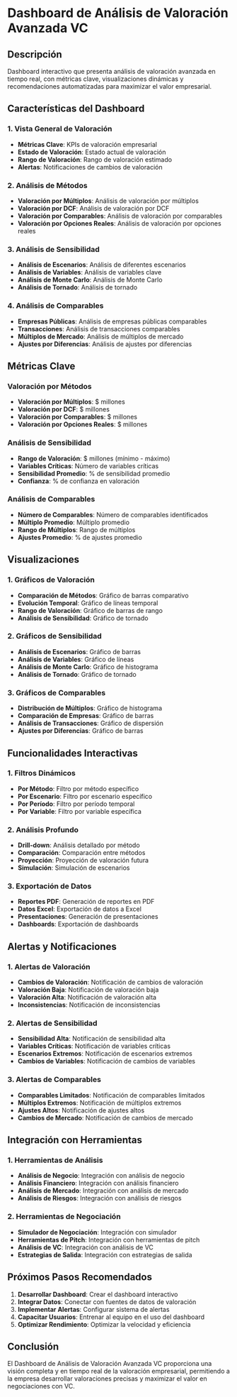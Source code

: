# Dashboard de Análisis de Valoración Avanzada VC

## Descripción
Dashboard interactivo que presenta análisis de valoración avanzada en tiempo real, con métricas clave, visualizaciones dinámicas y recomendaciones automatizadas para maximizar el valor empresarial.

## Características del Dashboard

### 1. Vista General de Valoración
- **Métricas Clave**: KPIs de valoración empresarial
- **Estado de Valoración**: Estado actual de valoración
- **Rango de Valoración**: Rango de valoración estimado
- **Alertas**: Notificaciones de cambios de valoración

### 2. Análisis de Métodos
- **Valoración por Múltiplos**: Análisis de valoración por múltiplos
- **Valoración por DCF**: Análisis de valoración por DCF
- **Valoración por Comparables**: Análisis de valoración por comparables
- **Valoración por Opciones Reales**: Análisis de valoración por opciones reales

### 3. Análisis de Sensibilidad
- **Análisis de Escenarios**: Análisis de diferentes escenarios
- **Análisis de Variables**: Análisis de variables clave
- **Análisis de Monte Carlo**: Análisis de Monte Carlo
- **Análisis de Tornado**: Análisis de tornado

### 4. Análisis de Comparables
- **Empresas Públicas**: Análisis de empresas públicas comparables
- **Transacciones**: Análisis de transacciones comparables
- **Múltiplos de Mercado**: Análisis de múltiplos de mercado
- **Ajustes por Diferencias**: Análisis de ajustes por diferencias

## Métricas Clave

### Valoración por Métodos
- **Valoración por Múltiplos**: $ millones
- **Valoración por DCF**: $ millones
- **Valoración por Comparables**: $ millones
- **Valoración por Opciones Reales**: $ millones

### Análisis de Sensibilidad
- **Rango de Valoración**: $ millones (mínimo - máximo)
- **Variables Críticas**: Número de variables críticas
- **Sensibilidad Promedio**: % de sensibilidad promedio
- **Confianza**: % de confianza en valoración

### Análisis de Comparables
- **Número de Comparables**: Número de comparables identificados
- **Múltiplo Promedio**: Múltiplo promedio
- **Rango de Múltiplos**: Rango de múltiplos
- **Ajustes Promedio**: % de ajustes promedio

## Visualizaciones

### 1. Gráficos de Valoración
- **Comparación de Métodos**: Gráfico de barras comparativo
- **Evolución Temporal**: Gráfico de líneas temporal
- **Rango de Valoración**: Gráfico de barras de rango
- **Análisis de Sensibilidad**: Gráfico de tornado

### 2. Gráficos de Sensibilidad
- **Análisis de Escenarios**: Gráfico de barras
- **Análisis de Variables**: Gráfico de líneas
- **Análisis de Monte Carlo**: Gráfico de histograma
- **Análisis de Tornado**: Gráfico de tornado

### 3. Gráficos de Comparables
- **Distribución de Múltiplos**: Gráfico de histograma
- **Comparación de Empresas**: Gráfico de barras
- **Análisis de Transacciones**: Gráfico de dispersión
- **Ajustes por Diferencias**: Gráfico de barras

## Funcionalidades Interactivas

### 1. Filtros Dinámicos
- **Por Método**: Filtro por método específico
- **Por Escenario**: Filtro por escenario específico
- **Por Período**: Filtro por período temporal
- **Por Variable**: Filtro por variable específica

### 2. Análisis Profundo
- **Drill-down**: Análisis detallado por método
- **Comparación**: Comparación entre métodos
- **Proyección**: Proyección de valoración futura
- **Simulación**: Simulación de escenarios

### 3. Exportación de Datos
- **Reportes PDF**: Generación de reportes en PDF
- **Datos Excel**: Exportación de datos a Excel
- **Presentaciones**: Generación de presentaciones
- **Dashboards**: Exportación de dashboards

## Alertas y Notificaciones

### 1. Alertas de Valoración
- **Cambios de Valoración**: Notificación de cambios de valoración
- **Valoración Baja**: Notificación de valoración baja
- **Valoración Alta**: Notificación de valoración alta
- **Inconsistencias**: Notificación de inconsistencias

### 2. Alertas de Sensibilidad
- **Sensibilidad Alta**: Notificación de sensibilidad alta
- **Variables Críticas**: Notificación de variables críticas
- **Escenarios Extremos**: Notificación de escenarios extremos
- **Cambios de Variables**: Notificación de cambios de variables

### 3. Alertas de Comparables
- **Comparables Limitados**: Notificación de comparables limitados
- **Múltiplos Extremos**: Notificación de múltiplos extremos
- **Ajustes Altos**: Notificación de ajustes altos
- **Cambios de Mercado**: Notificación de cambios de mercado

## Integración con Herramientas

### 1. Herramientas de Análisis
- **Análisis de Negocio**: Integración con análisis de negocio
- **Análisis Financiero**: Integración con análisis financiero
- **Análisis de Mercado**: Integración con análisis de mercado
- **Análisis de Riesgos**: Integración con análisis de riesgos

### 2. Herramientas de Negociación
- **Simulador de Negociación**: Integración con simulador
- **Herramientas de Pitch**: Integración con herramientas de pitch
- **Análisis de VC**: Integración con análisis de VC
- **Estrategias de Salida**: Integración con estrategias de salida

## Próximos Pasos Recomendados

1. **Desarrollar Dashboard**: Crear el dashboard interactivo
2. **Integrar Datos**: Conectar con fuentes de datos de valoración
3. **Implementar Alertas**: Configurar sistema de alertas
4. **Capacitar Usuarios**: Entrenar al equipo en el uso del dashboard
5. **Optimizar Rendimiento**: Optimizar la velocidad y eficiencia

## Conclusión

El Dashboard de Análisis de Valoración Avanzada VC proporciona una visión completa y en tiempo real de la valoración empresarial, permitiendo a la empresa desarrollar valoraciones precisas y maximizar el valor en negociaciones con VC.